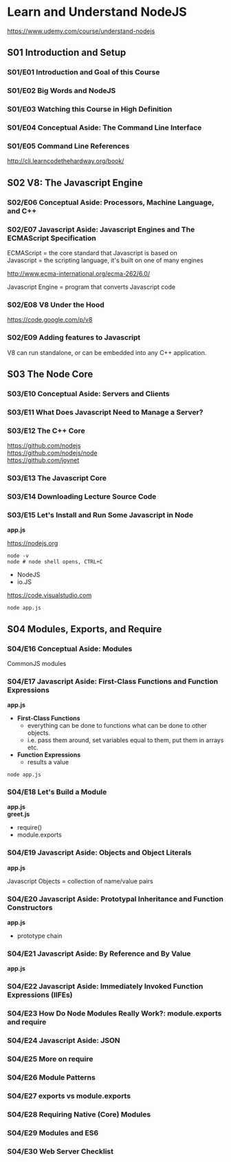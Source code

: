 # Learn and Understand NodeJS

https://www.udemy.com/course/understand-nodejs

## S01 Introduction and Setup

### S01/E01 Introduction and Goal of this Course

### S01/E02 Big Words and NodeJS

### S01/E03 Watching this Course in High Definition

### S01/E04 Conceptual Aside: The Command Line Interface

### S01/E05 Command Line References

http://cli.learncodethehardway.org/book/

## S02 V8: The Javascript Engine

### S02/E06 Conceptual Aside: Processors, Machine Language, and C++

### S02/E07 Javascript Aside: Javascript Engines and The ECMAScript Specification

ECMAScript = the core standard that Javascript is based on  
Javascript = the scripting language, it's built on one of many engines

http://www.ecma-international.org/ecma-262/6.0/

Javascript Engine = program that converts Javascript code

### S02/E08 V8 Under the Hood

https://code.google.com/p/v8

### S02/E09 Adding features to Javascript

V8 can run standalone, or can be embedded into any C++ application.

## S03 The Node Core

### S03/E10 Conceptual Aside: Servers and Clients

### S03/E11 What Does Javascript Need to Manage a Server?

### S03/E12 The C++ Core

https://github.com/nodejs  
https://github.com/nodejs/node  
https://github.com/joynet  

### S03/E13 The Javascript Core

### S03/E14 Downloading Lecture Source Code

### S03/E15 Let's Install and Run Some Javascript in Node

**app.js**

https://nodejs.org

```
node -v
node # node shell opens, CTRL+C
```

* NodeJS
* io.JS

https://code.visualstudio.com

```
node app.js
```

## S04 Modules, Exports, and Require

### S04/E16 Conceptual Aside: Modules

CommonJS modules

### S04/E17 Javascript Aside: First-Class Functions and Function Expressions

**app.js**

* **First-Class Functions**
  * everything can be done to functions what can be done to other objects.
  * i.e. pass them around, set variables equal to them, put them in arrays etc.
* **Function Expressions**
  * results a value

```
node app.js
```

### S04/E18 Let's Build a Module

**app.js**  
**greet.js**

* require()
* module.exports

### S04/E19 Javascript Aside: Objects and Object Literals

**app.js**

Javascript Objects = collection of name/value pairs

### S04/E20 Javascript Aside: Prototypal Inheritance and Function Constructors

**app.js**

* prototype chain

### S04/E21 Javascript Aside: By Reference and By Value

**app.js**

### S04/E22 Javascript Aside: Immediately Invoked Function Expressions (IIFEs)

### S04/E23 How Do Node Modules Really Work?: module.exports and require

### S04/E24 Javascript Aside: JSON

### S04/E25 More on require

### S04/E26 Module Patterns

### S04/E27 exports vs module.exports

### S04/E28 Requiring Native (Core) Modules

### S04/E29 Modules and ES6

### S04/E30 Web Server Checklist
